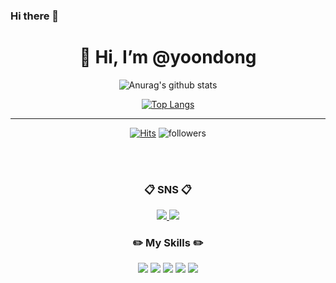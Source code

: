 ### Hi there 👋
<div align=center>
    <h1>👋 Hi, I’m @yoondong </h1>



![Anurag's github stats](https://github-readme-stats.vercel.app/api?username=benishad&show_icons=true&theme=radical) 

[![Top Langs](https://github-readme-stats.vercel.app/api/top-langs/?username=benishad&layout=compact&theme=dracula)](https://github.com/benishad)

<hr>

[![Hits](https://hits.seeyoufarm.com/api/count/incr/badge.svg?url=https%3A%2F%2Fgithub.com%2Fbenishad&count_bg=%23696B7C&title_bg=%239CADEB&icon=github.svg&icon_color=%23E7E7E7&title=Hello&edge_flat=false)](https://hits.seeyoufarm.com)
![followers](https://img.shields.io/github/followers/benishad?style=social)
    
<br/>
<br/>

### :clipboard: SNS :clipboard:
    

    
<a href="https://instagram.com/yoondong.22" target="_blank">
    <img 
        src="http://img.shields.io/badge/-Instagram-E4405F?style=flat-square&logo=Instagram&logoColor=white&link=https://www.instagram.com/yoondong.22/"
        />
</a> 
<a href="mailto:qpslti1033@gmail.com">
    <img 
        src="https://img.shields.io/badge/Gmail-EA4335?style=flat-square&logo=Gmail&logoColor=white&link=mailto:qpslti1033@gmail.com"
        />
</a>
    
<br/>
    
###  :pencil2: My Skills :pencil2:
    
<img src="https://img.shields.io/badge/Unreal Engine-0E1128?style=for-the-badge&logo=Unreal Engine&logoColor=white"/>
<img src="https://img.shields.io/badge/Autodesk-0696D7?style=for-the-badge&logo=Autodesk&logoColor=white"/>
<img src="https://img.shields.io/badge/JAVA-007396?style=for-the-badge&logo=Java&logoColor=white"/>
<img src="https://img.shields.io/badge/Eclipse-2C2255?style=for-the-badge&logo=Eclipse&logoColor=white"/>    
<img src="https://img.shields.io/badge/C++-00599C?style=for-the-badge&logo=C++&logoColor=white"/>        
    
</div>






                                                                                               

<!--

<img src="https://img.shields.io/badge/Unreal Engine-0E1128?style=for-the-badge&logo=Unreal Engine&logoColor=white"/>

<div align=center>    
    
    <img src="https://img.shields.io/badge/Unreal Engine-0E1128?style=for-the-badge&logo=Unreal Engine&logoColor=white"/>
    <img 
         src="https://img.shields.io/badge/-0696D7?style=flat-square&logo=Autodesk&logoColor=white"
         />

</div>
유용한 사이트

마크다운 예제
https://github.com/replaykim/markdownExample/tree/master/markdownExample

이모티콘
https://security-nanglam.tistory.com/491

https://simpleicons.org/
https://shields.io/


참고
https://velog.io/@somm/Github-readme-%EA%BE%B8%EB%AF%B8%EA%B8%B0

style="height : auto; margin-left : 10px; margin-right : 10px;"
**benishad/benishad** is a ✨ _special_ ✨ repository because its `README.md` (this file) appears on your GitHub profile.
<a href="버튼을 눌렀을 때 이동할 링크" target="_blank"><img src="https://img.shields.io/badge/Autodesk-#0696D7?style=flat-square&logo=Autodesk&logoColor=white"/></a>

Here are some ideas to get you started:

- 🔭 I’m currently working on ...
- 🌱 I’m currently learning ...
- 👯 I’m looking to collaborate on ...
- 🤔 I’m looking for help with ...
- 💬 Ask me about ...
- 📫 How to reach me: ...
- 😄 Pronouns: ...
- ⚡ Fun fact: ...
-->
